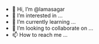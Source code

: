- 👋 Hi, I’m @lamasagar
- 👀 I’m interested in ...
- 🌱 I’m currently learning ...
- 💞️ I’m looking to collaborate on ...
- 📫 How to reach me ...

<!---
lamasagar/lamasagar is a ✨ special ✨ repository because its `README.md` (this file) appears on your GitHub profile.
You can click the Preview link to take a look at your changes.
--->
